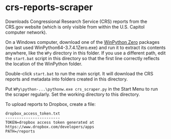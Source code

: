 crs-reports-scraper
===================

Downloads Congressional Research Service (CRS) reports from the CRS.gov website (which is only visible from within the U.S. Capitol computer network).

On a Windows computer, download one of the [WinPython Zero](https://winpython.github.io/) packages (we last used WinPython64-3.7.4.1Zero.exe) and run it to extract its contents anywhere, like the `WPy` directory in this folder. If you use a different path, edit the `start.bat` script in this directory so that the first line correctly reflects the location of the WinPython folder.

Double-click `start.bat` to run the main script. It will download the CRS reports and metadata into folders created in this directory.

Put `WPy\python-...\pythonw.exe crs_scraper.py` in the Start Menu to run the scraper regularly. Set the working directory to this directory.

To upload reports to Dropbox, create a file:

```
dropbox_access_token.txt
------------------------
TOKEN=dropbox access token generated at https://www.dropbox.com/developers/apps
PATH=/reports
```
